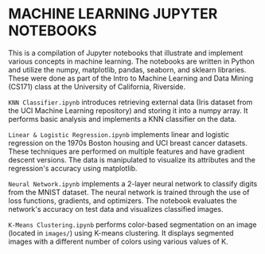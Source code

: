 # MACHINE LEARNING JUPYTER NOTEBOOKS

This is a compilation of Jupyter notebooks that illustrate and implement various concepts in machine learning.
The notebooks are written in Python and utilize the numpy, matplotlib, pandas, seaborn, and sklearn libraries.
These were done as part of the Intro to Machine Learning and Data Mining (CS171) class at the University of California, Riverside.

`KNN Classifier.ipynb` introduces retrieving external data (Iris dataset from the UCI Machine Learning repository) and storing it into a numpy array.
It performs basic analysis and implements a KNN classifier on the data. 

`Linear & Logistic Regression.ipynb` implements linear and logistic regression on the 1970s Boston housing and UCI breast cancer datasets.
These techniques are performed on multiple features and have gradient descent versions.
The data is manipulated to visualize its attributes and the regression's accuracy using matplotlib.

`Neural Network.ipynb` implements a 2-layer neural network to classify digits from the MNIST dataset.
The neural network is trained through the use of loss functions, gradients, and optimizers.
The notebook evaluates the network's accuracy on test data and visualizes classified images.

`K-Means Clustering.ipynb` performs color-based segmentation on an image (located in `images/`) using K-means clustering.
It displays segmented images with a different number of colors using various values of K.
